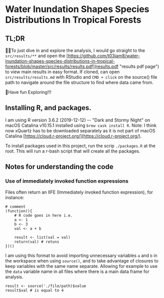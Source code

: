 # Water Inundation Shapes Species Distributions In Tropical Forests

## TL;DR

👨‍🚀To just dive in and explore the analysis, I would go straight to the ```src/results/**``` and open the [https://github.com/t03jam8/water-inundation-shapes-species-distributions-in-tropical-forests/blob/master/src/results/results.pdf](results.pdf "results pdf page") to view main results in easy format. If cloned, can open ```src/results/results.md``` with RStudio and ```CMD + click``` on the source() file path to navigate around the file structure to find where data came from. 

🚀Have fun Exploring!!!

## Installing R, and packages.

I am using R version 3.6.2 (2019-12-12) -- "Dark and Stormy Night" on macOS Catalina v10.15.1 installed using `brew cask install R`. Note: I think now xQuartz has to be downloaded separately as it is not part of macOS Catalina [https://cloud.r-project.org/](https://cloud.r-project.org/).

To install packages used in this project, run the scrip `./packages.R` at the root. This will run a r-bash script that will create all the packages. 

## Notes for understanding the code

### Use of immediately invoked function expressions
Files often return an IIFE (Immediately invoked function expression), for instance:
```
# comment 
(function(){
    # R code goes in here i.e. 
    a <- 1
    b <- 3
    val <- a + b

    result <- list(val = val)
    return(val) # retuns
})()
```
I am using this format to avoid importing unnecessary variables ```a``` and ```b``` in the workspace when using ```source()```, and to take advantage of closures to keep variables with the same name separate. Allowing for example to use the ```data``` variable name in all files where there is a main data frame for analysis.

```
result <- source('./file/path)$value
result$val # is equal to 4
```
